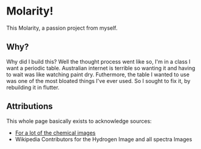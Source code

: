<!-- This is the code for the about page [AboutScreen] -->

# Molarity!

This Molarity, a passion project from myself.

## Why?

Why did I build this? Well the thought process went like so, I'm in a class I want a periodic table. Australian internet is terrible so wanting it and having to wait was like watching paint dry. Futhermore, the table I wanted to use was one of the most bloated things I've ever used. So I sought to fix it, by rebuilding it in flutter.

## Attributions

This whole page basically exists to acknowledge sources:

- [For a lot of the chemical images](https://www.thoughtco.com/chemical-element-pictures-photo-gallery-4052466)
- Wikipedia Contributors for the Hydrogen Image and all spectra Images

